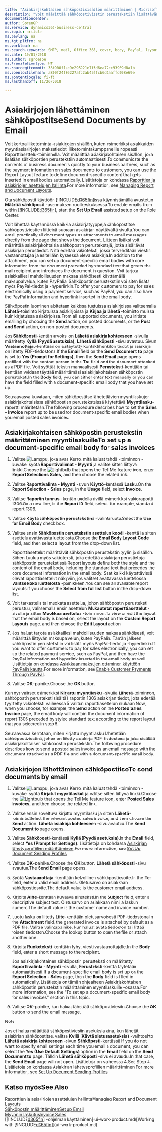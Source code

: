 ```yaml
---
title: "Asiakirjakohtaisen sähköpostisisällön määrittäminen | Microsoft Docs"
description: "Voit määrittää sähköpostiviestin perustekstiin lisättävän sisällön, kuten PayPal-linkin. Voit myös liittää asiakirjoja sähköpostiviesteihin."
documentationcenter: 
author: SorenGP
ms.service: dynamics365-business-central
ms.topic: article
ms.devlang: na
ms.tgt_pltfrm: na
ms.workload: na
ms.search.keywords: SMTP, mail, Office 365, cover, body, PayPal, layout
ms.date: 10/01/2018
ms.author: sgroespe
ms.translationtype: HT
ms.sourcegitcommit: 33b900f1ac9e295921e7f3d6ea72cc93939d8a1b
ms.openlocfilehash: a800f24f86227afc2ab45ffcb6d1aaffd608e69e
ms.contentlocale: fi-fi
ms.lasthandoff: 11/26/2018

---
```

# <a name="send-documents-by-email"></a><span data-ttu-id="8b90b-104">Asiakirjojen lähettäminen sähköpostitse</span><span class="sxs-lookup"><span data-stu-id="8b90b-104">Send Documents by Email</span></span>
<span data-ttu-id="8b90b-105">Voit kertoa liiketoiminta-asiakirjojen sisällön, kuten esimerkiksi asiakkaiden myyntiasiakirjojen maksutiedot, liiketoimintakumppaneille nopeasti Raporttiasettelu-toiminnolla. Voit määrittää asiakirjakohtaisen sisällön, joka lisätään sähköpostien perustekstiin automaattisesti.</span><span class="sxs-lookup"><span data-stu-id="8b90b-105">To communicate the contents of business documents quickly to your business partners, such as the payment information on sales documents to customers, you can use the Report Layout feature to define document-specific content that gets inserted in email bodies automatically.</span></span> <span data-ttu-id="8b90b-106">Lisätietoja on kohdassa [Raporttien ja asiakirjojen asettelujen hallinta](ui-manage-report-layouts.md).</span><span class="sxs-lookup"><span data-stu-id="8b90b-106">For more information, see [Managing Report and Document Layouts](ui-manage-report-layouts.md).</span></span>

<span data-ttu-id="8b90b-107">Ota sähköpostit käyttöön [!INCLUDE[d365fin](includes/d365fin_md.md)]issa käynnistämällä avustetun **Määritä sähköposti** -asennuksen roolikeskuksessa.</span><span class="sxs-lookup"><span data-stu-id="8b90b-107">To enable emails from within [!INCLUDE[d365fin](includes/d365fin_md.md)], start the **Set Up Email** assisted setup on the Role Center.</span></span>

<span data-ttu-id="8b90b-108">Voit lähettää käytännössä kaikkia asiakirjatyyppejä sähköpostitse sähköpostiviestien liitteinä suoraan asiakirjan näyttävältä sivulta.</span><span class="sxs-lookup"><span data-stu-id="8b90b-108">You can email practically all document types as attachments to email messages directly from the page that shows the document.</span></span> <span data-ttu-id="8b90b-109">Liitteen lisäksi voit määrittää asiakirjakohtaisia sähköpostin perustekstejä, jotka sisältävät asiakirjan perustiedot. Niitä edeltää vakioteksti, jossa tervehditään viestin vastaanottajaa ja esitellään kyseessä oleva asiakirja.</span><span class="sxs-lookup"><span data-stu-id="8b90b-109">In addition to the attachment, you can set up document-specific email bodies with core information from the document preceded by standard text that greets the mail recipient and introduces the document in question.</span></span> <span data-ttu-id="8b90b-110">Voit tarjota asiakkaillesi mahdollisuuden maksaa sähköisesti käyttämällä maksupalvelua, kuten PayPalia. Sähköpostin perustekstiin voi siten lisätä myös PayPal-tiedot ja -hyperlinkin.</span><span class="sxs-lookup"><span data-stu-id="8b90b-110">To offer your customers to pay for sales electronically using a payment service, such as PayPal, you can also have the PayPal information and hyperlink inserted in the email body.</span></span>

<span data-ttu-id="8b90b-111">Sähköpostin luominen aloitetaan kaikissa tuetuissa asiakirjoissa valitsemalla **Lähetä**-toiminto kirjatuissa asiakirjoissa ja **Kirjaa ja lähetä** -toiminto muissa kuin kirjatuissa asiakirjoissa.</span><span class="sxs-lookup"><span data-stu-id="8b90b-111">From all supported documents, you initiate emailing by choosing the **Send** action, on posted documents, or the **Post and Send** action, on non-posted documents.</span></span>

<span data-ttu-id="8b90b-112">Jos **Sähköposti**-kentän arvoksi on **Lähetä asiakirja kohteeseen** -sivulla määritetty **Kyllä (Pyydä asetuksia)**, **Lähetä sähköposti** -sivu avautuu. Sivun **Vastaanottaja:**-kenttään on esitäytetty kontaktihenkilön tiedot ja asiakirja on liitetty PDF-tiedostona.</span><span class="sxs-lookup"><span data-stu-id="8b90b-112">If the **Email** field on the **Send Document to** page is set to **Yes (Prompt for Settings)**, then the **Send Email** page opens prefilled with the contact person in the **To:** field and the document attached as a PDF file.</span></span> <span data-ttu-id="8b90b-113">Voit syöttää tekstin manuaalisesti **Perusteksti**-kenttään tai kenttään voidaan täyttää määrittämäsi asiakirjakohtaisen sähköpostin perusteksti.</span><span class="sxs-lookup"><span data-stu-id="8b90b-113">In the **Body** field, you can either enter text manually or you can have the field filled with a document-specific email body that you have set up.</span></span>

<span data-ttu-id="8b90b-114">Seuraavassa kuvataan, miten sähköpostitse lähetettävien myyntilaskujen asiakirjakohtaisissa sähköpostien perusteksteissä käytettävä **Myyntilasku**-raportti määritetään.</span><span class="sxs-lookup"><span data-stu-id="8b90b-114">The following procedure describes how to set the **Sales - Invoice** report up to be used for document-specific email bodies when you email posted sales invoices.</span></span>

## <a name="to-set-up-a-document-specific-email-body-for-sales-invoices"></a><span data-ttu-id="8b90b-115">Asiakirjakohtaisen sähköpostin perustekstin määrittäminen myyntilaskuille</span><span class="sxs-lookup"><span data-stu-id="8b90b-115">To set up a document-specific email body for sales invoices</span></span>
1. <span data-ttu-id="8b90b-116">Valitse ![Lamppu, joka avaa Kerro, mitä haluat tehdä -toiminnon](media/ui-search/search_small.png "Kerro, mitä haluat tehdä") -kuvake, syötä **Raporttivalinnat - Myynti** ja valitse sitten liittyvä linkki.</span><span class="sxs-lookup"><span data-stu-id="8b90b-116">Choose the ![Lightbulb that opens the Tell Me feature](media/ui-search/search_small.png "Tell me what you want to do") icon, enter **Report Selections Sales**, and then choose the related link.</span></span>
2. <span data-ttu-id="8b90b-117">Valitse **Raporttivalinta - Myynti** -sivun **Käyttö**-kentässä **Lasku**.</span><span class="sxs-lookup"><span data-stu-id="8b90b-117">On the **Report Selection - Sales** page, in the **Usage** field, select **Invoice**.</span></span>
3. <span data-ttu-id="8b90b-118">Valitse **Raportin tunnus** -kentän uudella rivillä esimerkiksi vakioraportti 1306.</span><span class="sxs-lookup"><span data-stu-id="8b90b-118">On a new line, in the **Report ID** field, select, for example, standard report 1306.</span></span>
4. <span data-ttu-id="8b90b-119">Valitse **Käytä sähköpostin perustekstinä** -valintaruutu.</span><span class="sxs-lookup"><span data-stu-id="8b90b-119">Select the **Use for Email Body** check box.</span></span>
5. <span data-ttu-id="8b90b-120">Valitse ensin **Sähköpostin perustekstin asettelun koodi** -kenttä ja sitten asettelu avattavasta luettelosta.</span><span class="sxs-lookup"><span data-stu-id="8b90b-120">Choose the **Email Body Layout Code** field, and then select a layout from the drop-down list.</span></span>

    <span data-ttu-id="8b90b-121">Raporttiasettelut määrittävät sähköpostin perustekstin tyylin ja sisällön. Siihen kuuluu myös vakioteksti, joka edeltää asiakirjan perustietoja sähköpostin perustekstissä.</span><span class="sxs-lookup"><span data-stu-id="8b90b-121">Report layouts define both the style and the content of the email body, including the standard text that precedes the core document information in the email body.</span></span> <span data-ttu-id="8b90b-122">Saat kaikki käytettävissä olevat raporttiasettelut näkyviin, jos valitset avattavassa luettelossa **Valitse koko luettelosta** -painikkeen.</span><span class="sxs-lookup"><span data-stu-id="8b90b-122">You can see all available report layouts if you choose the **Select from full list** button in the drop-down list.</span></span>
6. <span data-ttu-id="8b90b-123">Voit tarkastella tai muokata asettelua, johon sähköpostin perusteksti perustuu, valitsemalla ensin asettelun **Mukautetut raporttiasettelut** -sivulla ja sitten **Muokkaa asettelua** -toiminnon.</span><span class="sxs-lookup"><span data-stu-id="8b90b-123">To view or edit the layout that the email body is based on, select the layout on the **Custom Report Layouts** page, and then choose the **Edit Layout** action.</span></span>
7. <span data-ttu-id="8b90b-124">Jos haluat tarjota asiakkaillesi mahdollisuuden maksaa sähköisesti, voit määrittää liittyvän maksupalvelun, kuten PayPalin. Tämän jälkeen sähköpostin perustekstiin voi lisätä myös PayPal-tiedot ja -hyperlinkin.</span><span class="sxs-lookup"><span data-stu-id="8b90b-124">If you want to offer customers to pay for sales electronically, you can set up the related payment service, such as PayPal, and then have the PayPal information and hyperlink inserted in the email body as well.</span></span> <span data-ttu-id="8b90b-125">Lisätietoja on kohdassa [Asiakkaan maksujen ottaminen käyttöön PayPalin kautta](sales-how-enable-payment-service-extensions.md).</span><span class="sxs-lookup"><span data-stu-id="8b90b-125">For more information, see [Enable Customer Payments Through PayPal](sales-how-enable-payment-service-extensions.md).</span></span>
8. <span data-ttu-id="8b90b-126">Valitse **OK**-painike.</span><span class="sxs-lookup"><span data-stu-id="8b90b-126">Choose the **OK** button.</span></span>

<span data-ttu-id="8b90b-127">Kun nyt valitset esimerkiksi **Kirjattu myyntilasku** -sivulla **Lähetä**-toiminnon, sähköpostin perusteksti sisältää raportin 1306 asiakirjan tiedot, joita edeltää tyylitelty vakioteksti vaiheessa 5 valitun raporttiasettelun mukaan.</span><span class="sxs-lookup"><span data-stu-id="8b90b-127">Now, when you choose, for example, the **Send** action on the **Posted Sales Invoice** page, the email body will contain the document information of report 1306 preceded by styled standard text according to the report layout that you selected in step 5.</span></span>

<span data-ttu-id="8b90b-128">Seuraavassa kerrotaan, miten kirjattu myyntilasku lähetetään sähköpostiviestinä, johon on liitetty asiakirja PDF-tiedostona ja joka sisältää asiakirjakohtaisen sähköpostin perustekstin.</span><span class="sxs-lookup"><span data-stu-id="8b90b-128">The following procedure describes how to send a posted sales invoice as an email message with the document attached as a PDF file and with a document-specific email body.</span></span>

## <a name="to-send-documents-by-email"></a><span data-ttu-id="8b90b-129">Asiakirjojen lähettäminen sähköpostitse</span><span class="sxs-lookup"><span data-stu-id="8b90b-129">To send documents by email</span></span>
1. <span data-ttu-id="8b90b-130">Valitse ![Lamppu, joka avaa Kerro, mitä haluat tehdä -toiminnon](media/ui-search/search_small.png "Kerro, mitä haluat tehdä") -kuvake, syötä **Kirjatut myyntilaskut** ja valitse sitten liittyvä linkki.</span><span class="sxs-lookup"><span data-stu-id="8b90b-130">Choose the ![Lightbulb that opens the Tell Me feature](media/ui-search/search_small.png "Tell me what you want to do") icon, enter **Posted Sales Invoices**, and then choose the related link.</span></span>
2. <span data-ttu-id="8b90b-131">Valitse ensin soveltuva kirjattu myyntilasku ja sitten **Lähetä**-toiminto.</span><span class="sxs-lookup"><span data-stu-id="8b90b-131">Select the relevant posted sales invoice, and then choose the **Send** action.</span></span> <span data-ttu-id="8b90b-132">**Lähetä asiakirja kohteeseen** -sivu avautuu.</span><span class="sxs-lookup"><span data-stu-id="8b90b-132">The **Send Document to** page opens.</span></span>
3. <span data-ttu-id="8b90b-133">Valitse **Sähköposti**-kentässä **Kyllä (Pyydä asetuksia)**.</span><span class="sxs-lookup"><span data-stu-id="8b90b-133">In the **Email** field, select **Yes (Prompt for Settings)**.</span></span> <span data-ttu-id="8b90b-134">Lisätietoja on kohdassa [Asiakirjan lähetysprofiilien määrittäminen](sales-how-setup-document-send-profiles.md).</span><span class="sxs-lookup"><span data-stu-id="8b90b-134">For more information, see [Set Up Document Sending Profiles](sales-how-setup-document-send-profiles.md).</span></span>
4. <span data-ttu-id="8b90b-135">Valitse **OK**-painike.</span><span class="sxs-lookup"><span data-stu-id="8b90b-135">Choose the **OK** button.</span></span> <span data-ttu-id="8b90b-136">**Lähetä sähköposti** -sivu avautuu.</span><span class="sxs-lookup"><span data-stu-id="8b90b-136">The **Send Email** page opens.</span></span>
5. <span data-ttu-id="8b90b-137">Syötä **Vastaanottaja:**-kenttään kelvollinen sähköpostiosoite.</span><span class="sxs-lookup"><span data-stu-id="8b90b-137">In the **To:** field, enter a valid email address.</span></span> <span data-ttu-id="8b90b-138">Oletusarvo on asiakkaan sähköpostiosoite.</span><span class="sxs-lookup"><span data-stu-id="8b90b-138">The default value is the customer email address.</span></span>
6. <span data-ttu-id="8b90b-139">Kirjoita **Aihe**-kenttään kuvaava aiheteksti.</span><span class="sxs-lookup"><span data-stu-id="8b90b-139">In the **Subject** field, enter a descriptive subject text.</span></span> <span data-ttu-id="8b90b-140">Oletusarvo on asiakkaan nimi ja laskun numero.</span><span class="sxs-lookup"><span data-stu-id="8b90b-140">The default value is the customer name and invoice number.</span></span>
7. <span data-ttu-id="8b90b-141">Luotu lasku on liitetty **Liite**-kenttään oletusarvoisesti PDF-tiedostona.</span><span class="sxs-lookup"><span data-stu-id="8b90b-141">In the **Attachment** field, the generated invoice is attached by default as a PDF file.</span></span> <span data-ttu-id="8b90b-142">Valitse valintapainike, kun haluat avata tiedoston tai liittää toisen tiedoston.</span><span class="sxs-lookup"><span data-stu-id="8b90b-142">Choose the lookup button to open the file or attach another one.</span></span>
8. <span data-ttu-id="8b90b-143">Kirjoita **Runkoteksti**-kenttään lyhyt viesti vastaanottajalle.</span><span class="sxs-lookup"><span data-stu-id="8b90b-143">In the **Body** field, enter a short message to the recipient.</span></span>

    <span data-ttu-id="8b90b-144">Jos asiakirjakohtainen sähköpostin perusteksti on määritetty **Raporttivalinta - Myynti** -sivulla, **Perusteksti**-kenttä täytetään automaattisesti.</span><span class="sxs-lookup"><span data-stu-id="8b90b-144">If a document-specific email body is set up on the **Report Selection - Sales** page, then the **Body** field is filled in automatically.</span></span> <span data-ttu-id="8b90b-145">Lisätietoja on tämän ohjeaiheen Asiakirjakohtaisen sähköpostin perustekstin määrittäminen myyntilaskuille -osassa.</span><span class="sxs-lookup"><span data-stu-id="8b90b-145">For more information, see the "To set up a document-specific email body for sales invoices" section in this topic.</span></span>
9. <span data-ttu-id="8b90b-146">Valitse **OK**-painike, kun haluat lähettää sähköpostiviestin.</span><span class="sxs-lookup"><span data-stu-id="8b90b-146">Choose the **OK** button to send the email message.</span></span>

> [!NOTE]  
>   <span data-ttu-id="8b90b-147">Jos et halua määrittää sähköpostiviestin asetuksia aina, kun lähetät asiakirjan sähköpostitse, valitse **Kyllä (Käytä oletusasetuksia)** -vaihtoehto **Lähetä asiakirja kohteeseen** -sivun **Sähköposti**-kentässä.</span><span class="sxs-lookup"><span data-stu-id="8b90b-147">If you do not want to specify email settings each time you email a document, you can select the **Yes (Use Default Settings)** option in the **Email** field on the **Send Document to** page.</span></span> <span data-ttu-id="8b90b-148">Tällöin **Lähetä sähköposti** -sivu ei avaudu.</span><span class="sxs-lookup"><span data-stu-id="8b90b-148">In that case, the **Send Email** page will not open.</span></span> <span data-ttu-id="8b90b-149">Lisätietoja on vaiheessa 4.</span><span class="sxs-lookup"><span data-stu-id="8b90b-149">See Step 4.</span></span> <span data-ttu-id="8b90b-150">Lisätietoja on kohdassa [Asiakirjan lähetysprofiilien määrittäminen](sales-how-setup-document-send-profiles.md).</span><span class="sxs-lookup"><span data-stu-id="8b90b-150">For more information, see [Set Up Document Sending Profiles](sales-how-setup-document-send-profiles.md).</span></span>

## <a name="see-also"></a><span data-ttu-id="8b90b-151">Katso myös</span><span class="sxs-lookup"><span data-stu-id="8b90b-151">See Also</span></span>
[<span data-ttu-id="8b90b-152">Raporttien ja asiakirjojen asettelujen hallinta</span><span class="sxs-lookup"><span data-stu-id="8b90b-152">Managing Report and Document Layouts</span></span>](ui-manage-report-layouts.md)  
[<span data-ttu-id="8b90b-153">Sähköpostin määrittäminen</span><span class="sxs-lookup"><span data-stu-id="8b90b-153">Set up Email</span></span>](admin-how-setup-email.md)  
[<span data-ttu-id="8b90b-154">Myynnin laskutus</span><span class="sxs-lookup"><span data-stu-id="8b90b-154">Invoice Sales</span></span>](sales-how-invoice-sales.md)  
<span data-ttu-id="8b90b-155">[[!INCLUDE[d365fin](includes/d365fin_md.md)] -ohjelman käyttäminen](ui-work-product.md)</span><span class="sxs-lookup"><span data-stu-id="8b90b-155">[Working with [!INCLUDE[d365fin](includes/d365fin_md.md)]](ui-work-product.md)</span></span>

